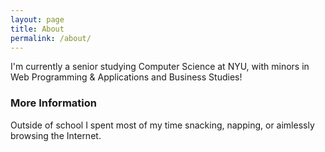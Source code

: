 ```yaml
---
layout: page
title: About
permalink: /about/
---
```


I'm currently a senior studying Computer Science at NYU, with minors in Web Programming & Applications and Business Studies!

### More Information

Outside of school I spent most of my time snacking, napping, or aimlessly browsing the Internet.

